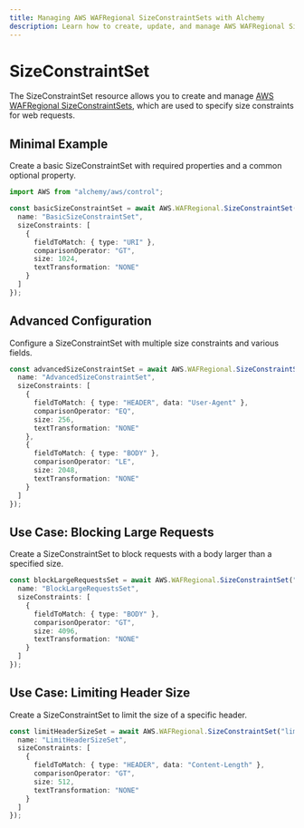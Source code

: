 ```yaml
---
title: Managing AWS WAFRegional SizeConstraintSets with Alchemy
description: Learn how to create, update, and manage AWS WAFRegional SizeConstraintSets using Alchemy Cloud Control.
---
```


# SizeConstraintSet

The SizeConstraintSet resource allows you to create and manage [AWS WAFRegional SizeConstraintSets](https://docs.aws.amazon.com/wafregional/latest/userguide/), which are used to specify size constraints for web requests.

## Minimal Example

Create a basic SizeConstraintSet with required properties and a common optional property.

```ts
import AWS from "alchemy/aws/control";

const basicSizeConstraintSet = await AWS.WAFRegional.SizeConstraintSet("basicSizeConstraintSet", {
  name: "BasicSizeConstraintSet",
  sizeConstraints: [
    {
      fieldToMatch: { type: "URI" },
      comparisonOperator: "GT",
      size: 1024,
      textTransformation: "NONE"
    }
  ]
});
```

## Advanced Configuration

Configure a SizeConstraintSet with multiple size constraints and various fields.

```ts
const advancedSizeConstraintSet = await AWS.WAFRegional.SizeConstraintSet("advancedSizeConstraintSet", {
  name: "AdvancedSizeConstraintSet",
  sizeConstraints: [
    {
      fieldToMatch: { type: "HEADER", data: "User-Agent" },
      comparisonOperator: "EQ",
      size: 256,
      textTransformation: "NONE"
    },
    {
      fieldToMatch: { type: "BODY" },
      comparisonOperator: "LE",
      size: 2048,
      textTransformation: "NONE"
    }
  ]
});
```

## Use Case: Blocking Large Requests

Create a SizeConstraintSet to block requests with a body larger than a specified size.

```ts
const blockLargeRequestsSet = await AWS.WAFRegional.SizeConstraintSet("blockLargeRequestsSet", {
  name: "BlockLargeRequestsSet",
  sizeConstraints: [
    {
      fieldToMatch: { type: "BODY" },
      comparisonOperator: "GT",
      size: 4096,
      textTransformation: "NONE"
    }
  ]
});
```

## Use Case: Limiting Header Size

Create a SizeConstraintSet to limit the size of a specific header.

```ts
const limitHeaderSizeSet = await AWS.WAFRegional.SizeConstraintSet("limitHeaderSizeSet", {
  name: "LimitHeaderSizeSet",
  sizeConstraints: [
    {
      fieldToMatch: { type: "HEADER", data: "Content-Length" },
      comparisonOperator: "GT",
      size: 512,
      textTransformation: "NONE"
    }
  ]
});
```